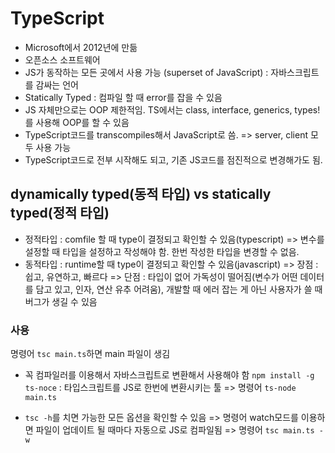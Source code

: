 
# TypeScript
- Microsoft에서 2012년에 만듦
- 오픈소스 소프트웨어
- JS가 동작하는 모든 곳에서 사용 가능 (superset of JavaScript) : 자바스크립트를 감싸는 언어
- Statically Typed : 컴파일 할 때 error를 잡을 수 있음
- JS 자체만으로는 OOP 제한적임. TS에서는 class, interface, generics, types!를 사용해 OOP를 할 수 있음
- TypeScript코드를 transcompiles해서 JavaScript로 씀. => server, client 모두 사용 가능
- TypeScript코드로 전부 시작해도 되고, 기존 JS코드를 점진적으로 변경해가도 됨.

## dynamically typed(동적 타입) vs statically typed(정적 타입)
- 정적타입 : comfile 할 때 type이 결정되고 확인할 수 있음(typescript)
=> 변수를 설정할 때 타입을 설정하고 작성해야 함. 한번 작성한 타입을 변경할 수 없음.
- 동적타입 : runtime할 때 type이 결정되고 확인할 수 있음(javascript)
=> 장점 : 쉽고, 유연하고, 빠르다
=> 단점 : 타입이 없어 가독성이 떨어짐(변수가 어떤 데이터를 담고 있고, 인자, 연산 유추 어려움), 개발할 때 에러 잡는 게 아닌 사용자가 쓸 때 버그가 생길 수 있음

### 사용
명령어 `tsc main.ts`하면 main 파일이 생김
- 꼭 컴파일러를 이용해서 자바스크립트로 변환해서 사용해야 함
`npm install -g ts-noce` : 타입스크립트를 JS로 한번에 변환시키는 툴
=> 명령어 `ts-node main.ts`

- `tsc -h`를 치면 가능한 모든 옵션을 확인할 수 있음
=> 명령어 watch모드를 이용하면 파일이 업데이트 될 때마다 자동으로 JS로 컴파일됨
=> 명령어 `tsc main.ts -w`